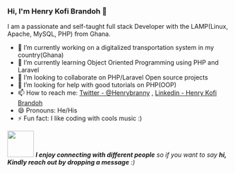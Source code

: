 ### Hi, I'm Henry Kofi Brandoh 👋
I am a passionate and self-taught full stack Developer with the LAMP(Linux, Apache, MySQL, PHP) from Ghana.

- 🔭 I’m currently working on a digitalized transportation system in my country(Ghana)
- 🌱 I’m currently learning Object Oriented Programming using PHP and Laravel
- 👯 I’m looking to collaborate on PHP/Laravel Open source projects
- 🤔 I’m looking for help with good tutorials on PHP(OOP)
- 📫 How to reach me: [Twitter - @Henrybranny](https://twitter.com/Henrybranny) , [Linkedin - Henry Kofi Brandoh](https://www.linkedin.com/in/henry-kofi-brandoh-4316b6138/)
- 😄 Pronouns: He/His
- ⚡ Fun fact: I like coding with cools music :)

<img src="https://media.giphy.com/media/LnQjpWaON8nhr21vNW/giphy.gif" width="60"> <em><b>I enjoy connecting with different people</b> so if you want to say <b>hi, Kindly reach out by dropping a message</b> :)</em>


